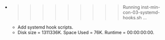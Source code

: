 * >>>>>>>>> Running inst-min-con-03-systemd-hooks.sh ...
  * Add systemd hook scripts.
  * Disk size = 1311336K. Space Used = 76K. Runtime = 00:00:00:00.
